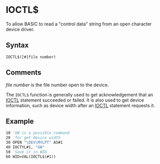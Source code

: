 # IOCTL$

To allow BASIC to read a "control data" string from an open character device driver.

## Syntax

`IOCTL$([#]file number)`

## Comments

*file number* is the file number open to the device.

The `IOCTL$` function is generally used to get acknowledgement that an [IOCTL](IOCTL) statement succeeded or failed. It is also used to get device information, such as device width after an [IOCTL](IOCTL) statement requests it.

## Example

```vb
10 'GW is a possible command
20 'for get device width
30 OPEN "\DEV\MYLPT" AS#1
40 IOCTYL#1, "GW"
50 'Save it in WID
60 WID=VAL(IOCTL$(#1))
```
